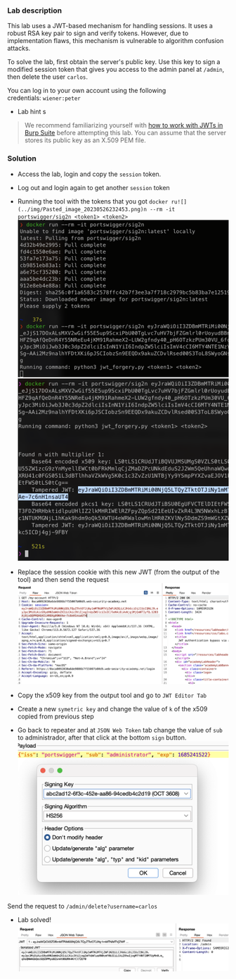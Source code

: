 

### Lab description

This lab uses a JWT-based mechanism for handling sessions. It uses a robust RSA key pair to sign and verify tokens. However, due to implementation flaws, this mechanism is vulnerable to algorithm confusion attacks.

To solve the lab, first obtain the server's public key. Use this key to sign a modified session token that gives you access to the admin panel at `/admin`, then delete the user `carlos`.

You can log in to your own account using the following credentials: `wiener:peter`

* Lab hint s
> We recommend familiarizing yourself with [how to work with JWTs in Burp Suite](https://portswigger.net/burp/documentation/desktop/testing-workflow/session-management/jwts) before attempting this lab.
> You can assume that the server stores its public key as an X.509 PEM file.

### Solution

* Access the lab, login and copy the `session` token.
* Log out and login again to get another `session` token
* Running the tool with the tokens that you got
`docker ru![](../img/Pasted_image_20230526232453.png)n --rm -it portswigger/sig2n <token1> <token2>`
![](../img/Pasted_image_20230526232453.png)
![](../img/Pasted_image_20230526233935.png)
* Replace the session cookie with this new JWT (from the output of the tool) and then send the request
![](../img/Pasted_image_20230526234000.png)

* Copy  the x509 key from the output tool and go to `JWT Editor Tab`
*  Create a new `symetric key` and change the value of `k` of the x509 copied from previous step
* Go back to repeater and at `JSON Web Token` tab change the value of `sub` to administrador, after that click at the bottom `sign` button.
![](../img/Pasted_image_20230526234412.png)

Send the request to `/admin/delete?username=carlos`

* Lab solved!
  ![](../img/Pasted_image_20230526234532.png)
